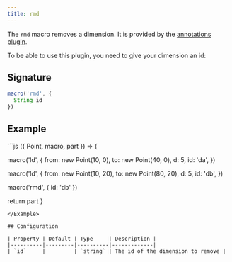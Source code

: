 ```yaml
---
title: rmd
---
```


The `rmd` macro removes a dimension.
It is provided by the [annotations plugin](/reference/plugins/annotations).

To be able to use this plugin, you need to give your dimension an id:

## Signature

```js
macro('rmd', { 
  String id
})
```

## Example

<Example caption="An example of the rmd macro">
```js
({ Point, macro, part }) => {

  macro('ld', {
    from: new Point(10, 0),
    to: new Point(40, 0),
    d: 5,
    id: 'da',
  })

  macro('ld', {
    from: new Point(10, 20),
    to: new Point(80, 20),
    d: 5,
    id: 'db',
  })

  macro('rmd', { id: 'db' })

  return part
}
```
</Example>

## Configuration

| Property | Default | Type     | Description |
|----------|---------|----------|-------------|
| `id`     |         | `string` | The id of the dimension to remove |
